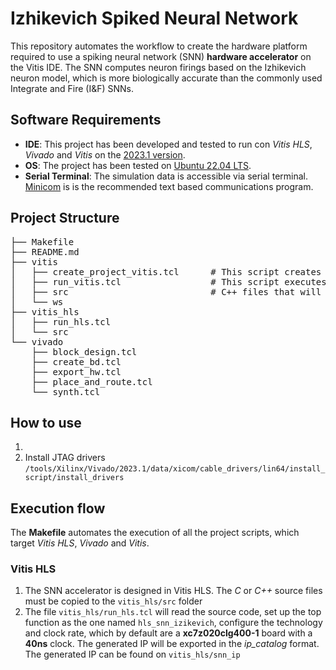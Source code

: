 # Izhikevich Spiked Neural Network
This repository automates the workflow to create the hardware platform required to use a spiking neural network (SNN) **hardware accelerator** on the Vitis IDE. The SNN computes neuron firings based on the Izhikevich neuron model, which is more biologically accurate than the commonly used Integrate and Fire (I&F) SNNs.

## Software Requirements
* **IDE**: This project has been developed and tested to run con *Vitis HLS*, *Vivado* and *Vitis* on the [2023.1 version](https://www.xilinx.com/support/download/index.html/content/xilinx/en/downloadNav/vivado-design-tools/2023-1.html).
* **OS**: The project has been tested on [Ubuntu 22.04 LTS](https://ubuntu.com/download/desktop).
* **Serial Terminal**: The simulation data is accessible via serial terminal. [Minicom](https://help.ubuntu.com/community/Minicom) is is the recommended text based communications program.


## Project Structure
<pre>
├── Makefile                                    
├── README.md                                
├── vitis
│   ├── create_project_vitis.tcl      # This script creates the Vitis workspace (App and Platform)
│   ├── run_vitis.tcl                 # This script executes the App in the PYNQ board
│   ├── src                           # C++ files that will be executed on the board CPU
│   └── ws                               
├── vitis_hls
│   ├── run_hls.tcl                      
│   └── src                              
└── vivado                               
    ├── block_design.tcl                 
    ├── create_bd.tcl                    
    ├── export_hw.tcl                    
    ├── place_and_route.tcl              
    └── synth.tcl                        
</pre>
## How to use
1. 
1. Install JTAG drivers `/tools/Xilinx/Vivado/2023.1/data/xicom/cable_drivers/lin64/install_script/install_drivers`

## Execution flow
The **Makefile** automates the execution of all the project scripts, which target *Vitis HLS*, *Vivado* and *Vitis*. 

### Vitis HLS
1. The SNN accelerator is designed in Vitis HLS. The *C* or *C++* source files must be copied to the `vitis_hls/src` folder
2. The file `vitis_hls/run_hls.tcl` will read the source code, set up the top function as the one named `hls_snn_izikevich`, configure the technology and clock rate, which by default are a **xc7z020clg400-1** board with a **40ns** clock. The generated IP will be exported in the *ip_catalog* format. The generated IP can be found on `vitis_hls/snn_ip`